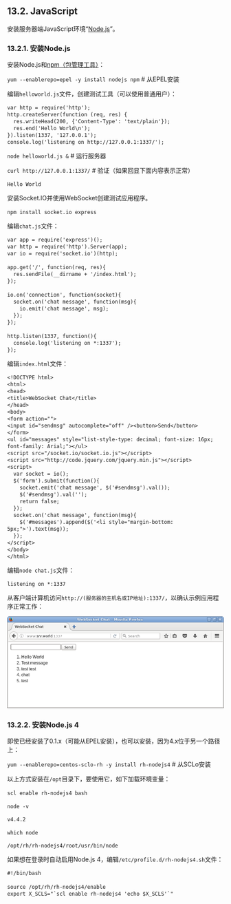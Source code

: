 ## 13.2. JavaScript

安装服务器端JavaScript环境“[Node.js](https://nodejs.org/en/)”。

### 13.2.1. 安装Node.js

安装Node.js和[npm（包管理工具）](https://www.npmjs.com/)：

`yum --enablerepo=epel -y install nodejs npm` # 从EPEL安装

编辑`helloworld.js`文件，创建测试工具（可以使用普通用户）：

```
var http = require('http');
http.createServer(function (req, res) {
  res.writeHead(200, {'Content-Type': 'text/plain'});
  res.end('Hello World\n');
}).listen(1337, '127.0.0.1');
console.log('listening on http://127.0.0.1:1337/');
```

`node helloworld.js &` # 运行服务器

`curl http://127.0.0.1:1337/` # 验证（如果回显下面内容表示正常）

```
Hello World
```

安装Socket.IO并使用WebSocket创建测试应用程序。

`npm install socket.io express`

编辑`chat.js`文件：

```
var app = require('express')();
var http = require('http').Server(app);
var io = require('socket.io')(http);

app.get('/', function(req, res){
  res.sendFile(__dirname + '/index.html');
});

io.on('connection', function(socket){
  socket.on('chat message', function(msg){
    io.emit('chat message', msg);
  });
});

http.listen(1337, function(){
  console.log('listening on *:1337');
});
```

编辑`index.html`文件：

```
<!DOCTYPE html>
<html>
<head>
<title>WebSocket Chat</title>
</head>
<body>
<form action="">
<input id="sendmsg" autocomplete="off" /><button>Send</button>
</form>
<ul id="messages" style="list-style-type: decimal; font-size: 16px; font-family: Arial;"></ul>
<script src="/socket.io/socket.io.js"></script>
<script src="http://code.jquery.com/jquery.min.js"></script>
<script>
  var socket = io();
  $('form').submit(function(){
    socket.emit('chat message', $('#sendmsg').val());
    $('#sendmsg').val('');
    return false;
  });
  socket.on('chat message', function(msg){
    $('#messages').append($('<li style="margin-bottom: 5px;">').text(msg));
  });
</script>
</body>
</html>
```

编辑`node chat.js`文件：

```
listening on *:1337
```

从客户端计算机访问`http://(服务器的主机名或IP地址):1337/`，以确认示例应用程序正常工作：

![javascript-nodejs](../Contents/javascript-nodejs.png)

### 13.2.2. 安装Node.js 4

即使已经安装了0.1.x（可能从EPEL安装），也可以安装，因为4.x位于另一个路径上：

`yum --enablerepo=centos-sclo-rh -y install rh-nodejs4` # 从SCLo安装

以上方式安装在`/opt`目录下，要使用它，如下加载环境变量：

`scl enable rh-nodejs4 bash`

`node -v`

```
v4.4.2
```

`which node`

```
/opt/rh/rh-nodejs4/root/usr/bin/node
```

如果想在登录时自动启用Node.js 4，编辑`/etc/profile.d/rh-nodejs4.sh`文件：

```
#!/bin/bash

source /opt/rh/rh-nodejs4/enable
export X_SCLS="`scl enable rh-nodejs4 'echo $X_SCLS'`"
```
